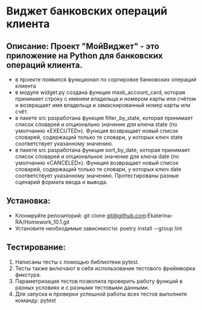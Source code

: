 # Виджет банковских операций клиента 

## Описание: Проект "МойВиджет" - это приложение на Python для банковских операций клиента.

- в проекте появился  функционал по сортировке банковских операций клиента
- в модуле widget.py создана функция mask_account_card, которая принимает строку с именем владельца и номером карты или счётом и возвращает имя владельца и замаскированный номер карты или счёт.
- в пакете src разработана функция filter_by_state, которая принимает список словарей и опционально значение для ключа state (по умолчанию «EXECUTED»). Функция возвращает новый список словарей, содержащий только те словари, у которых ключ state соответствует указанному значению.
- в пакете src разработана функция sort_by_date, которая принимает список словарей и опциональное значение для ключа date (по умолчанию «CANCELED»). Функция возвращает новый список словарей, содержащий только те словари, у которых ключ date соответствует указанному значению. Протестированы разные сценарий формата ввода и вывода. 

## Установка:

 - Клонируйте репозиторий: git clone git@github.com:Ekaterina-RA/Homework_10.1.git
 - Установите необходимые зависимости: poetry install --group lint
## Тестирование: 

1. Написаны тесты с помощью библиотеки pytest.
2. Тесты также включают в себя использование тестового фреймворка фикстура.
3. Параметризация тестов позволила проверить работу функций в разных условиях и с разными тестовыми данными.
4. Для запуска и проверки успешной работы всех тестов выполните команду: pytest 

